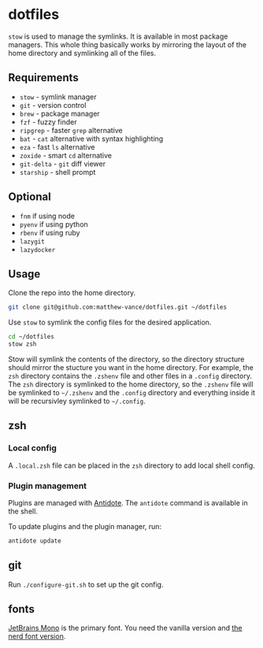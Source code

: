 # dotfiles

`stow` is used to manage the symlinks. It is available in most package managers.
This whole thing basically works by mirroring the layout of the home directory and symlinking all of the files.

## Requirements

- `stow` - symlink manager
- `git` - version control
- `brew` - package manager
- `fzf` - fuzzy finder
- `ripgrep` - faster `grep` alternative
- `bat` - `cat` alternative with syntax highlighting
- `eza` - fast `ls` alternative
- `zoxide` - smart `cd` alternative
- `git-delta` - `git` diff viewer
- `starship` - shell prompt

## Optional

- `fnm` if using node
- `pyenv` if using python
- `rbenv` if using ruby
- `lazygit`
- `lazydocker`

## Usage

Clone the repo into the home directory.

```sh
git clone git@github.com:matthew-vance/dotfiles.git ~/dotfiles
```

Use `stow` to symlink the config files for the desired application.

```sh
cd ~/dotfiles
stow zsh
```

Stow will symlink the contents of the directory, so the directory structure should mirror the stucture you want in the home directory. For example, the `zsh` directory contains the `.zshenv` file and other files in a `.config` directory. The `zsh` directory is symlinked to the home directory, so the `.zshenv` file will be symlinked to `~/.zshenv` and the `.config` directory and everything inside it will be recursivley symlinked to `~/.config`.

## zsh

### Local config

A `.local.zsh` file can be placed in the `zsh` directory to add local shell config.

### Plugin management

Plugins are managed with [Antidote](https://getantidote.github.io/). The `antidote` command is available in the shell.

To update plugins and the plugin manager, run:

```sh
antidote update
```

## git

Run `./configure-git.sh` to set up the git config.

## fonts

[JetBrains Mono](https://www.jetbrains.com/lp/mono/) is the primary font. You need the vanilla version and [the nerd font version](https://github.com/ryanoasis/nerd-fonts/tree/master/patched-fonts/JetBrainsMono).
